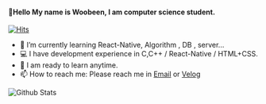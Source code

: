 #### 👋Hello My name is Woobeen, I am computer science student. 

[![Hits](https://hits.seeyoufarm.com/api/count/incr/badge.svg?url=https%3A%2F%2Fgithub.com%2FWoobeen906&count_bg=%2379C83D&title_bg=%23555555&icon=&icon_color=%23E7E7E7&title=hits&edge_flat=false)](https://hits.seeyoufarm.com)

- 🌱 I’m currently learning React-Native, Algorithm , DB , server...
- 💻 I have development experience in C,C++ / React-Native / HTML+CSS.
- 💬  I am ready to learn anytime.
- 📫 How to reach me: Please reach me in [Email](siugan0828@gmail.com) or [Velog](https://velog.io/@siugan)


![Github Stats](https://github-readme-stats.vercel.app/api?username=biud436&show_icons=true)
